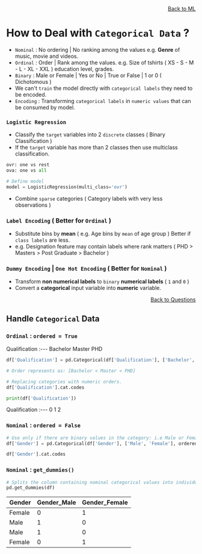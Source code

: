 <p align='right'><a align="right" href="https://github.com/KIRANKUMAR7296/Library/blob/main/Machine%20Learning/Machine%20Learning%20Models.md">Back to ML</a></p>

# How to Deal with `Categorical Data` ?

- `Nominal` : No ordering | No ranking among the values e.g. **Genre** of music, movie and videos.
- `Ordinal` : Order | Rank among the values. e.g. Size of tshirts ( XS - S - M - L - XL - XXL ) education level, grades. 
- `Binary` : Male or Female | Yes or No | True or False | 1 or 0 ( Dichotomous )
- We can't `train` the model directly with `categorical labels` they need to be encoded.
- `Encoding` : Transforming `categorical labels` in `numeric values` that can be consumed by model.

### `Logistic Regression`
- Classify the `target` variables into 2 `discrete` classes ( Binary Classification )
- If the `target` variable has more than 2 classes then use multiclass classification.
```python
ovr: one vs rest 
ova: one vs all

# Define model
model = LogisticRegression(multi_class='ovr')
```
- Combine `sparse` categories ( Category labels with very less observations )

### `Label Encoding` ( Better for `Ordinal` )
- Substitute bins by **mean** ( e.g. Age bins by `mean` of age group ) Better if `class labels` are less.
- e.g. Designation feature may contain labels where rank matters ( PHD > Masters > Post Graduate > Bachelor )

### `Dummy Encoding` | `One Hot Encoding` ( Better for `Nominal` )
- Transform **non numerical labels** to `binary` **numerical labels** ( `1` and `0` ) 
- Convert a **categorical** input variable into **numeric** variable.

<p align='right'><a align="right" href="https://github.com/KIRANKUMAR7296/Library/blob/main/Interview.md">Back to Questions</a></p>

## Handle `Categorical` Data 

### `Ordinal` : `ordered = True`

Qualification
:---
Bachelor
Master
PHD

```python
df['Qualification'] = pd.Categorical(df['Qualification'], ['Bachelor', 'Master', 'PHD'], ordered=True)

# Order represents as: [Bachelor < Master < PHD]

# Replacing categories with numeric orders.
df['Qualification'].cat.codes

print(df['Qualification'])
```

Qualification
:---
0
1
2

### `Nominal` : `ordered = False`

```python
# Use only if there are binary values in the category: i.e Male or Female, Yes or No, Present or Absent
df['Gender'] = pd.Categorical(df['Gender'], ['Male', 'Female'], ordered=False)

df['Gender'].cat.codes
```

### `Nominal` : `get_dummies()`

```python
# Splits the column containing nominal categorical values into individual columns:
pd.get_dummies(df)
```

Gender | Gender_Male | Gender_Female
:--- | :--- | :---
Female | 0 | 1
Male | 1 | 0
Male | 1 | 0
Female | 0 | 1
